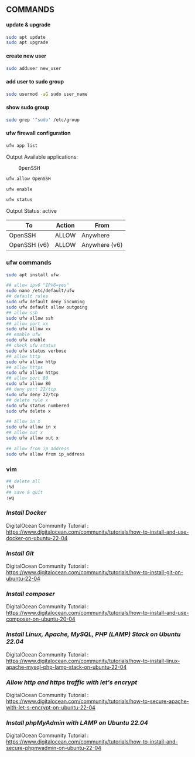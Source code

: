## COMMANDS

#### update & upgrade
````bash
sudo apt update
sudo apt upgrade
````

#### create new user
````bash
sudo adduser new_user
````
#### add user to sudo group
````bash
sudo usermod -aG sudo user_name
````
#### show sudo group
````bash
sudo grep '^sudo' /etc/group
````

#### ufw firewall configuration
````bash
ufw app list
````
Output
Available applications:<br>
<pre>
    OpenSSH
</pre>
  
````bash
ufw allow OpenSSH
````
````bash
ufw enable
````
````bash
ufw status
````
Output
Status: active

| To            | Action | From           |
| ------------- | ------ | -------------- |
| OpenSSH       | ALLOW  | Anywhere       |
| OpenSSH (v6)  | ALLOW  | Anywhere (v6)  |

### ufw commands
````bash
sudo apt install ufw

## allow ipv6 "IPV6=yes"
sudo nano /etc/default/ufw
## default rules
sudo ufw default deny incoming
sudo ufw default allow outgoing
## allow ssh
sudo ufw allow ssh
## allow port xx
sudo ufw allow xx
## enable ufw
sudo ufw enable
## check ufw status
sudo ufw status verbose
## allow http
sudo ufw allow http
## allow https
sudo ufw allow https
## allow port 80
sudo ufw allow 80
## deny port 22/tcp
sudo ufw deny 22/tcp
## delete rule x
sudo ufw status numbered
sudo ufw delete x

## allow in x
sudo ufw allow in x
## allow out x
sudo ufw allow out x

## allow from ip_address
sudo ufw allow from ip_address
````

### vim
````bash
## delete all
:%d
## save & quit
:wq
`````

### ***Install Docker***
DigitalOcean Community Tutorial :<br>
https://www.digitalocean.com/community/tutorials/how-to-install-and-use-docker-on-ubuntu-22-04

### ***Install Git***
DigitalOcean Community Tutorial :<br>
https://www.digitalocean.com/community/tutorials/how-to-install-git-on-ubuntu-22-04

### ***Install composer***
DigitalOcean Community Tutorial :<br>
https://www.digitalocean.com/community/tutorials/how-to-install-and-use-composer-on-ubuntu-20-04

### ***Install Linux, Apache, MySQL, PHP (LAMP) Stack on Ubuntu 22.04***
DigitalOcean Community Tutorial :<br>
https://www.digitalocean.com/community/tutorials/how-to-install-linux-apache-mysql-php-lamp-stack-on-ubuntu-22-04

### ***Allow http and https traffic with let's encrypt***
DigitalOcean Community Tutorial :<br>
https://www.digitalocean.com/community/tutorials/how-to-secure-apache-with-let-s-encrypt-on-ubuntu-22-04

### ***Install phpMyAdmin with LAMP on Ubuntu 22.04***
DigitalOcean Community Tutorial :<br>
https://www.digitalocean.com/community/tutorials/how-to-install-and-secure-phpmyadmin-on-ubuntu-22-04
